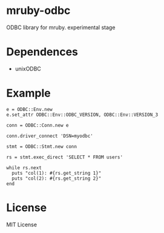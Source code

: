 mruby-odbc
=========
ODBC library for mruby.
experimental stage


Dependences
=========
- unixODBC

Example
=========

```
e = ODBC::Env.new
e.set_attr ODBC::Env::ODBC_VERSION, ODBC::Env::VERSION_3

conn = ODBC::Conn.new e

conn.driver_connect 'DSN=myodbc'

stmt = ODBC::Stmt.new conn

rs = stmt.exec_direct 'SELECT * FROM users'

while rs.next
  puts "col(1): #{rs.get_string 1}"
  puts "col(2): #{rs.get_string 2}"
end
```

License
=========
MIT License

